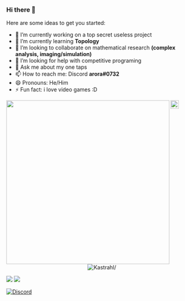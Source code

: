 ### Hi there 👋

Here are some ideas to get you started:

- 🔭 I’m currently working on a top secret useless project
- 🌱 I’m currently learning **Topology**
- 👯 I’m looking to collaborate on mathematical research **(complex analysis, imaging/simulation)**
- 🤔 I’m looking for help with competitive programing
- 💬 Ask me about my one taps
- 📫 How to reach me: Discord **arora#0732**
- 😄 Pronouns: He/Him
- ⚡ Fun fact: i love video games :D

<img src="https://media1.tenor.com/images/ece61b024a100cb667a7ac0b99d7c11d/tenor.gif?itemid=12320147" width="430" align='left'>


<a href="https://www.linkedin.com/in/rishabh-arora-b78333156/">
  <img align="left" alt="Rishabhs's LinkedIn" width="22px" src="https://cdn.jsdelivr.net/npm/simple-icons@v3/icons/linkedin.svg" />
</a> 
<br/>
<p align="center"> <img src=https://komarev.com/ghpvc/?username=kastrahl alt=Kastrahl/> </p> 

<img src="https://github-readme-stats.vercel.app/api?username=RishabhAroraa&show_icons=true&?count_private=true">
<IMG SRC="https://github-readme-stats.vercel.app/api/top-langs/?username=RishabhAroraa&layout=compact">

[![Discord](https://img.shields.io/discord/326031927016554506.svg?label=&logo=discord&logoColor=ffffff&color=7389D8&labelColor=6A7EC2)](https://discord.gg/dhMXznV)
